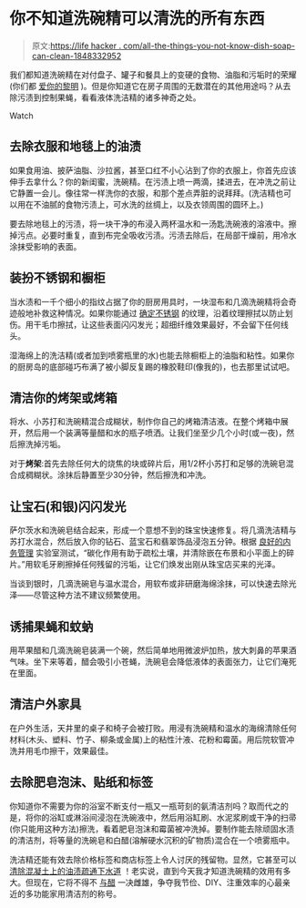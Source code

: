 # 你不知道洗碗精可以清洗的所有东西

> 原文:[https://life hacker . com/all-the-things-you-not-know-dish-soap-can-clean-1848332952](https://lifehacker.com/all-the-things-you-didnt-know-dish-soap-can-clean-1848332952)

我们都知道洗碗精在对付盘子、罐子和餐具上的变硬的食物、油脂和污垢时的荣耀(你们都 [爱你的黎明](https://lifehacker.com/20-name-brand-products-worth-choosing-over-the-generic-1847929610/slides/2) )。但是你知道它在房子周围的无数潜在的其他用途吗？从去除污渍到控制果蝇，看看液体洗洁精的诸多神奇之处。

Watch

## 去除衣服和地毯上的油渍

如果食用油、披萨油脂、沙拉酱，甚至口红不小心沾到了你的衣服上，你首先应该伸手去拿什么？你的新闺蜜，洗碗精。在污渍上喷一两滴，揉进去，在冲洗之前让它静置一会儿。像往常一样洗你的衣服，和那个差点弄脏的说拜拜。(洗洁精也可以用在不油腻的食物污渍上，可水洗的丝绸上，以及衣领周围的圆环上。)

要去除地毯上的污渍，将一块干净的布浸入两杯温水和一汤匙洗碗液的溶液中。擦掉污点。必要时重复，直到布完全吸收污渍。污渍去除后，在局部干燥前，用冷水涂抹受影响的表面。

## 装扮不锈钢和橱柜

当水渍和一千个细小的指纹占据了你的厨房用具时，一块湿布和几滴洗碗精将会奇迹般地补救这种情况。如果你能通过 [确定不锈钢](https://dawn-dish.com/en-us/how-to/clean-stainless-steel-appliances) 的纹理，沿着纹理擦拭以防止划伤。用干毛巾擦拭，让这些表面闪闪发光；超细纤维效果最好，不会留下任何线头。

湿海绵上的洗洁精(或者加到喷雾瓶里的水)也能去除橱柜上的油脂和粘性。如果你的厨房岛的底部碰巧布满了被小脚反复踢的橡胶鞋印(像我的)，也去那里试试吧。

## 清洁你的烤架或烤箱

将水、小苏打和洗碗精混合成糊状，制作你自己的烤箱清洁液。在整个烤箱中展开，然后用一个装满等量醋和水的瓶子喷洒。让我们坐至少几个小时(或一夜)，然后擦洗掉污垢。

对于**烤架**:首先去除任何大的烧焦的块或碎片后，用1/2杯小苏打和足够的洗碗皂混合成稠糊状。涂抹后静置至少30分钟，然后擦洗和冲洗。

## 让宝石(和银)闪闪发光

萨尔茨水和洗碗皂结合起来，形成一个意想不到的珠宝快速修复。将几滴洗洁精与苏打水混合，然后放入你的钻石、蓝宝石和翡翠饰品浸泡五分钟。根据 [良好的内务管理](https://www.goodhousekeeping.com/home/cleaning/tips/a25736/how-to-clean-jewelry/) 实验室测试，“碳化作用有助于疏松土壤，并清除嵌在布景和小平面上的碎片。”用软毛牙刷擦掉任何残留的污垢，让它们焕发出刚从珠宝店买来的光泽。

当谈到银时，几滴洗碗皂与温水混合，用软布或非研磨海绵涂抹，可以快速去除光泽——尽管这种方法不建议频繁使用。

## 诱捕果蝇和蚊蚋

用苹果醋和几滴洗碗皂装满一个碗，然后简单地用微波炉加热，放大刺鼻的苹果酒气味。坐下来等着，醋会吸引小苍蝇，洗碗皂会降低液体的表面张力，让它们淹死在里面。

## 清洁户外家具

在户外生活，天井里的桌子和椅子会被打败。用浸有洗碗精和温水的海绵清除任何材料(木头、塑料、竹子、柳条或金属)上的粘性汁液、花粉和霉菌。用后院软管冲洗并用毛巾擦干，效果最佳。

## 去除肥皂泡沫、贴纸和标签

你知道你不需要为你的浴室不断支付一瓶又一瓶苛刻的氨清洁剂吗？取而代之的是，将你的浴缸或淋浴间浸泡在洗碗液中，然后用浴缸刷、水泥浆刷或干净的扫帚(你只能用这种方法)擦洗，看着肥皂泡沫和霉菌被冲洗掉。要制作能去除顽固水渍的清洁剂，将等量的洗碗皂和白醋(溶解硬水沉积的矿物质)混合在一个喷雾瓶中。

洗洁精还能有效去除价格标签和商店标签上令人讨厌的残留物。显然，它甚至可以 [清除混凝土上的油渍](https://www.goodhousekeeping.com/home/cleaning/tips/a19718/how-to-remove-olive-oil-from-concrete/)[疏通下水道](https://www.hunker.com/13417515/how-to-unclog-drains-with-dawn-detergent) ！老实说，直到今天我才知道洗碗精的效用有多大。但现在，它将不得不 [与醋](https://lifehacker.com/8-things-you-probably-didnt-know-you-can-clean-with-vin-1846357379) 一决雌雄，争夺我节俭、DIY、注重效率的心最亲近的多功能家用清洁剂的称号。